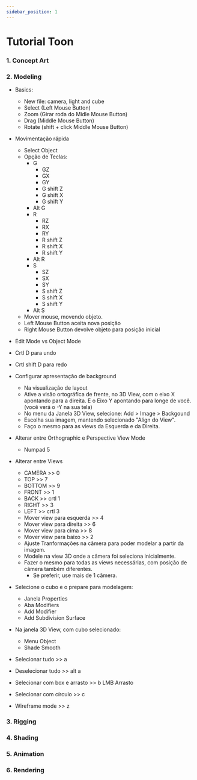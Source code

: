 ```yaml
---
sidebar_position: 1
---
```

# Tutorial Toon

### 1. Concept Art



### 2. Modeling
- Basics:
    - New file: camera, light and cube
    - Select (Left Mouse Button)
    - Zoom (Girar roda do Midle Mouse Button)
    - Drag (Middle Mouse Button)
    - Rotate (shift + click Middle Mouse Button)

- Movimentação rápida
    - Select Object
    - Opção de Teclas:
        - G
            - GZ
            - GX
            - GY
            - G shift Z
            - G shift X
            - G shift Y
        - Alt G
        - R
            - RZ
            - RX
            - RY
            - R shift Z
            - R shift X
            - R shift Y
        - Alt R
        - S
            - SZ
            - SX
            - SY
            - S shift Z
            - S shift X
            - S shift Y
        - Alt S
    - Mover mouse, movendo objeto.
    - Left Mouse Button aceita nova posição
    - Right Mouse Button devolve objeto para posição inicial
- Edit Mode vs Object Mode
- Crtl D para undo
- Crtl shift D para redo
- Configurar apresentação de background
    - Na visualização de layout
    - Ative a visão ortográfica de frente, no 3D View, com o eixo X apontando para a direita. E o Eixo Y apontando para longe de você. (você verá o -Y na sua tela)
    - No menu da Janela 3D View, selecione: Add > Image > Backgound
    - Escolha sua imagem, mantendo selecionado "Align do View".
    - Faço o mesmo para as views da Esquerda e da Direita.
- Alterar entre Orthographic e Perspective View Mode
    - Numpad 5
- Alterar entre Views
    - CAMERA >> 0
    - TOP >> 7
    - BOTTOM >> 9
    - FRONT >> 1
    - BACK >> crtl 1
    - RIGHT >> 3
    - LEFT >> crtl 3
    - Mover view para esquerda >> 4
    - Mover view para direita >> 6
    - Mover view para cima >> 8
    - Mover view para baixo >> 2
    - Ajuste Tranformações na câmera para poder modelar a partir da imagem.
    - Modele na view 3D onde a câmera foi seleciona inicialmente.
    - Fazer o mesmo para todas as views necessárias, com posição de câmera também diferentes.
        - Se preferir, use mais de 1 câmera.
- Selecione o cubo e o prepare para modelagem:
    - Janela Properties
    - Aba Modifiers
    - Add Modifier
    - Add Subdivision Surface
- Na janela 3D View, com cubo selecionado:
    - Menu Object
    - Shade Smooth
- Selecionar tudo >> a
- Deselecionar tudo >> alt a
- Selecionar com box e arrasto >> b LMB Arrasto
- Selecionar com círculo >> c
- Wireframe mode >> z
### 3. Rigging

### 4. Shading

### 5. Animation

### 6. Rendering


